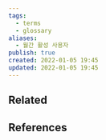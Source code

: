 ```yaml
---
tags:
  - terms
  - glossary
aliases:
  - 월간 활성 사용자
publish: true
created: 2022-01-05 19:45
updated: 2022-01-05 19:45
---
```


## Related

## References
